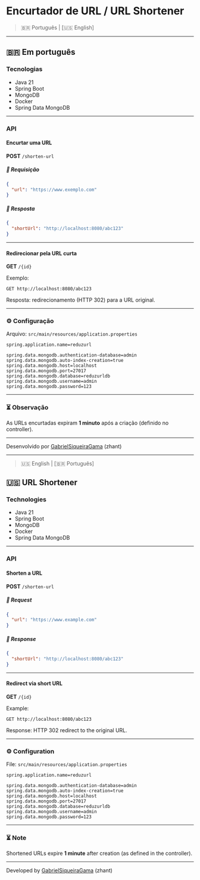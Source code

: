 # Encurtador de URL / URL Shortener

> 🇧🇷 Português | [🇺🇸 English]

---

## 🇧🇷 Em português

### Tecnologias

- Java 21
- Spring Boot
- MongoDB
- Docker
- Spring Data MongoDB

---

### API

#### Encurtar uma URL

**POST** `/shorten-url`

##### 🔸 Requisição

```json
{
  "url": "https://www.exemplo.com"
}
```

##### 🔹 Resposta

```json
{
  "shortUrl": "http://localhost:8080/abc123"
}
```

---

#### Redirecionar pela URL curta

**GET** `/{id}`

Exemplo:

```http
GET http://localhost:8080/abc123
```

Resposta: redirecionamento (HTTP 302) para a URL original.

---

### ⚙️ Configuração

Arquivo: `src/main/resources/application.properties`

```properties
spring.application.name=reduzurl

spring.data.mongodb.authentication-database=admin
spring.data.mongodb.auto-index-creation=true
spring.data.mongodb.host=localhost
spring.data.mongodb.port=27017
spring.data.mongodb.database=reduzurldb
spring.data.mongodb.username=admin
spring.data.mongodb.password=123
```

---

### ⏳ Observação

As URLs encurtadas expiram **1 minuto** após a criação (definido no controller).

---

Desenvolvido por [GabrielSiqueiraGama](https://github.com/GabrielSiqueiraGama) (zhant)

---
> 🇺🇸 English | [🇧🇷 Português]
## 🇺🇸 URL Shortener

### Technologies

- Java 21  
- Spring Boot  
- MongoDB  
- Docker  
- Spring Data MongoDB  

---

### API

#### Shorten a URL

**POST** `/shorten-url`

##### 🔸 Request

```json
{
  "url": "https://www.example.com"
}
```

##### 🔹 Response

```json
{
  "shortUrl": "http://localhost:8080/abc123"
}
```

---

#### Redirect via short URL

**GET** `/{id}`

Example:

```http
GET http://localhost:8080/abc123
```

Response: HTTP 302 redirect to the original URL.

---

### ⚙️ Configuration

File: `src/main/resources/application.properties`

```properties
spring.application.name=reduzurl

spring.data.mongodb.authentication-database=admin
spring.data.mongodb.auto-index-creation=true
spring.data.mongodb.host=localhost
spring.data.mongodb.port=27017
spring.data.mongodb.database=reduzurldb
spring.data.mongodb.username=admin
spring.data.mongodb.password=123
```

---

### ⏳ Note

Shortened URLs expire **1 minute** after creation (as defined in the controller).

---

Developed by [GabrielSiqueiraGama](https://github.com/GabrielSiqueiraGama) (zhant)

